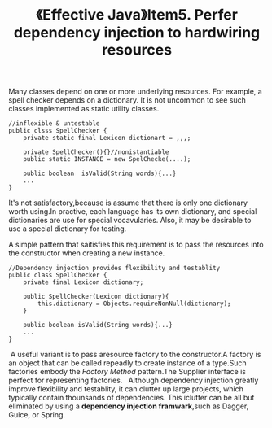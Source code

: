 ﻿---
title: 《Effective Java》Item5. Perfer dependency injection to hardwiring resources
categories :
- 技术
tags :
- Java
- Effective Java
---

Many classes depend on one or more underlying resources. For example, a spell checker depends on a dictionary. It is not uncommon to see such classes implemented as static utility classes.

```
//inflexible & untestable 
public clsss SpellChecker {
    private static final Lexicon dictionart = ,,,;
    
    private SpellChecker(){}//nonistantiable
    public static INSTANCE = new SpelChecke(....);
    
    public boolean  isValid(String words){...}
    ...
}
```
It's not satisfactory,because is assume that there is only one dictionary worth using.In practive, each language has its own dictionary, and special dictionaries are use for special vocavularies. Also, it may be desirable to use a special dictionary for testing.  

A simple pattern that saitisfies this requirement is to pass the resources into the constructor when creating a new instance.
```
//Dependency injection provides flexibility and testablity
public class SpellChecker {
    private final Lexicon dictionary;
    
    public SpellChecker(Lexicon dictionary){
        this.dictionary = Objects.requireNonNull(dictionary);
    }
    
    public boolean isValid(String words){...}
    ...
}
```
&nbsp;A useful variant is to pass aresource factory to the constructor.A factory is an object that can be called repeadly to create instance of a type.Such factories embody the *Factory Method* pattern.The Supplier<T> interface is perfect for representing factories.
&nbsp; Although dependency injection greatly improve flexibility and testablity, it can clutter up large projects, which typically contain thounsands of dependencies. This iclutter can be all but eliminated by using a **dependency injection framwark**,such as Dagger, Guice, or Spring.





